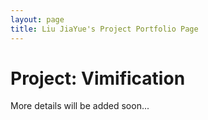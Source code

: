 ```yaml
---
layout: page
title: Liu JiaYue's Project Portfolio Page
---
```


# Project: Vimification

More details will be added soon...
